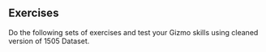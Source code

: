 ## Exercises
Do the following sets of exercises and test your Gizmo skills using cleaned version of 1505 Dataset.